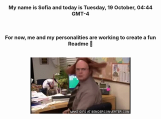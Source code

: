 


<div align="center">
<h3 >My name is Sofia and today is Tuesday, 19 October, 04:44 GMT-4</h3><br>
<h3 >For now, me and my personalities are working to create a fun Readme 👋
</h3><br>
<img src='img/dwight.gif' alt='working...'/>
</div>
